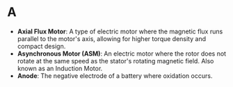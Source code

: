 # A

- **Axial Flux Motor**: A type of electric motor where the magnetic flux runs parallel to the motor's axis, allowing for higher torque density and compact design.
- **Asynchronous Motor (ASM)**: An electric motor where the rotor does not rotate at the same speed as the stator's rotating magnetic field. Also known as an Induction Motor.
- **Anode**: The negative electrode of a battery where oxidation occurs.  